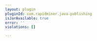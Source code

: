 ```yaml
---
layout: plugin
pluginId: com.rapidminer.java-publishing
isJarAvailable: true
error: ''
violations: []

---
```

